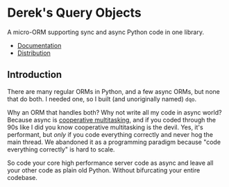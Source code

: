 Derek's Query Objects
=====================

A micro-ORM supporting sync and async Python code in one library.


- [Documentation](https://dqo.readthedocs.io)
- [Distribution](https://pypi.org/project/dqo/)


Introduction
------------

There are many regular ORMs in Python, and a few async ORMs, but none that do both.  I needed one, so I built (and unoriginally named) `dqo`.

Why an ORM that handles both?  Why not write all my code in async world?  Because async is [cooperative multitasking](https://en.wikipedia.org/wiki/Cooperative_multitasking), 
and if you coded through the 90s like I did you know cooperative multitasking is the devil.  Yes, it's performant, but *only* if you code 
everything correctly and never hog the main thread.  We abandoned it as a programming paradigm because "code everything correctly" is hard to scale.

So code your core high performance server code as async and leave all your other code as plain old Python.  Without bifurcating your entire codebase.



